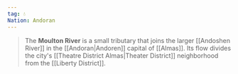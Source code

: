 ```yaml
---
tag: 💧
Nation: Andoran
---
```

> The **Moulton River** is a small tributary that joins the larger [[Andoshen River]] in the [[Andoran|Andoren]] capital of [[Almas]]. Its flow divides the city's [[Theatre District Almas|Theater District]] neighborhood from the [[Liberty District]].









